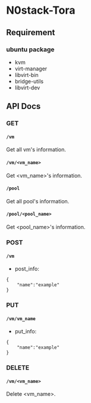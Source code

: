 # N0stack-Tora

## Requirement
### ubuntu package
- kvm
- virt-manager
- libvirt-bin
- bridge-utils
- libvirt-dev

## API Docs

### GET
#### `/vm`
Get all vm's information.

#### `/vm/<vm_name>`
Get <vm_name>'s information.

#### `/pool`
Get all pool's information.

#### `/pool/<pool_name>`
Get <pool_name>'s information.


### POST
#### `/vm`
- post_info:
```
{
	"name":"example"
}
```

### PUT
#### `/vm/vm_name`
- put_info:
```
{
	"name":"example"
}
```

### DELETE
#### `/vm/<vm_name>`
Delete <vm_name>.

